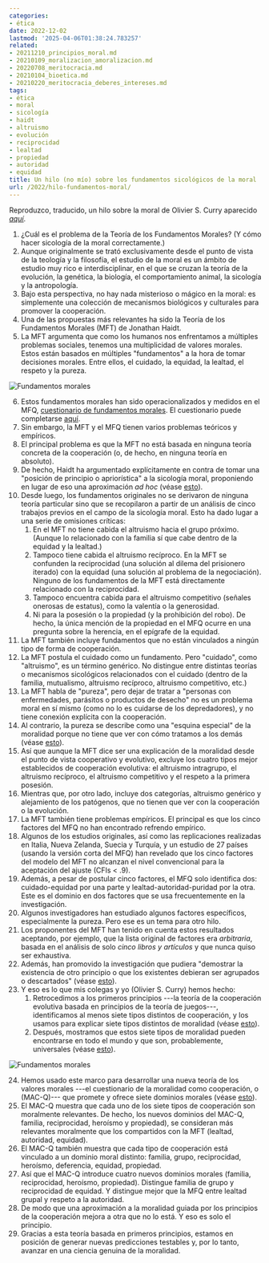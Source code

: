 ```yaml
---
categories:
- ética
date: 2022-12-02
lastmod: '2025-04-06T01:38:24.783257'
related:
- 20211210_principios_moral.md
- 20210109_moralizacion_amoralizacion.md
- 20220708_meritocracia.md
- 20210104_bioetica.md
- 20210220_meritocracia_deberes_intereses.md
tags:
- ética
- moral
- sicología
- haidt
- altruismo
- evolución
- reciprocidad
- lealtad
- propiedad
- autoridad
- equidad
title: Un hilo (no mío) sobre los fundamentos sicológicos de la moral
url: /2022/hilo-fundamentos-moral/
---
```


Reproduzco, traducido, un hilo sobre la moral de Olivier S. Curry aparecido
[_aquí_](https://twitter.com/Oliver_S_Curry/status/1075738543656394752).

1. ¿Cuál es el problema de la Teoría de los Fundamentos Morales? (Y cómo hacer sicología de la moral correctamente.)
1. Aunque originalmente se trató exclusivamente desde el punto de vista de la teología y la filosofía, el estudio de la moral es un ámbito de estudio muy rico e interdisciplinar, en el que se cruzan la teoría de la evolución, la genética, la biología, el comportamiento animal, la sicología y la antropología.
1. Bajo esta perspectiva, no hay nada misterioso o mágico en la moral: es simplemente una colección de mecanismos biológicos y culturales para promover la cooperación.
1. Una de las propuestas más relevantes ha sido la Teoría de los Fundamentos Morales (MFT) de Jonathan Haidt.
1. La MFT argumenta que como los humanos nos enfrentamos a múltiples problemas sociales, tenemos una multiplicidad de valores morales. Estos están basados en múltiples "fundamentos" a la hora de tomar decisiones morales. Entre ellos, el cuidado, la equidad, la lealtad, el respeto y la pureza.

![Fundamentos morales](/images/fundamentos_morales.jpeg)

6. Estos fundamentos morales han sido operacionalizados y medidos en el MFQ, [cuestionario de fundamentos morales](https://t.co/UBDL8mkOgN). El cuestionario puede completarse [aquí](https://t.co/YC6MSl3AiJ).
1. Sin embargo, la MFT y el MFQ tienen varios problemas teóricos y empíricos.
1. El principal problema es que la MFT no está basada en ninguna teoría concreta de la cooperación (o, de hecho, en ninguna teoría en absoluto).
1. De hecho, Haidt ha argumentado explícitamente en contra de tomar una "posición de principio o apriorística" a la sicología moral, proponiendo en lugar de eso una aproximación _ad hoc_ (véase [esto](https://t.co/q9YpHh1snw)).
1. Desde luego, los fundamentos originales no se derivaron de ninguna teoría particular sino que se recopilaron a partir de un análisis de cinco trabajos previos en el campo de la sicología moral. Esto ha dado lugar a una serie de omisiones críticas:
    1. En el MFT no tiene cabida el altruismo hacia el grupo próximo. (Aunque lo relacionado con la familia sí que cabe dentro de la equidad y la lealtad.)
    1. Tampoco tiene cabida el altruismo recíproco. En la MFT se confunden la reciprocidad (una solución al dilema del prisionero iterado) con la equidad (una solución al problema de la negociación). Ninguno de los fundamentos de la MFT está directamente relacionado con la reciprocidad.
    1. Tampoco encuentra cabida para el altruismo competitivo (señales onerosas de estatus), como la valentía o la generosidad.
    1. Ni para la posesión o la propiedad (y la prohibición del robo). De hecho, la única mención de la propiedad en el MFQ ocurre en una pregunta sobre la herencia, en el epígrafe de la equidad.
1. La MFT también incluye fundamentos que no están vinculados a ningún tipo de forma de cooperación.
1. La MFT postula el cuidado como un fundamento. Pero "cuidado", como "altruismo", es un término genérico. No distingue entre distintas teorías o mecanismos sicológicos relacionados con el cuidado (dentro de la familia, mutualismo, altruismo recíproco, altruismo competitivo, etc.)
1. La MFT habla de "pureza", pero dejar de tratar a "personas con enfermedades, parásitos o productos de desecho" no es un problema moral en sí mismo (como no lo es cuidarse de los depredadores), y no tiene conexión explícita con la cooperación.
1. Al contrario, la pureza se describe como una "esquina especial" de la moralidad porque no tiene que ver con cómo tratamos a los demás (véase [esto](https://t.co/wYCabg3W7C)).
1. Así que aunque la MFT dice ser una explicación de la moralidad desde el punto de vista cooperativo y evolutivo, excluye los cuatro tipos mejor establecidos de cooperación evolutiva: el altruismo intragrupo, el altruismo recíproco, el altruismo competitivo y el respeto a la primera posesión.
1. Mientras que, por otro lado, incluye dos categorías, altruismo genérico y alejamiento de los patógenos, que no tienen que ver con la cooperación o la evolución.
1. La MFT también tiene problemas empíricos. El principal es que los cinco factores del MFQ no han encontrado refrendo empírico.
1. Algunos de los estudios originales, así como las replicaciones realizadas en Italia, Nueva Zelanda, Suecia y Turquía, y un estudio de 27 países (usando la versión corta del MFQ) han revelado que los cinco factores del modelo del MFT no alcanzan el nivel convencional para la aceptación del ajuste (CFIs < .9).
1. Además, a pesar de postular cinco factores, el MFQ solo identifica dos: cuidado-equidad por una parte y lealtad-autoridad-puridad por la otra. Este es el dominio en dos factores que se usa frecuentemente en la investigación.
1. Algunos investigadores han estudiado algunos factores específicos, especialmente la pureza. Pero ese es un tema para otro hilo.
1. Los proponentes del MFT han tenido en cuenta estos resultados aceptando, por ejemplo, que la lista original de factores era _arbitraria_, basada en el análisis de solo _cinco libros y artículos_ y que nunca quiso ser exhaustiva.
1. Además, han promovido la investigación que pudiera "demostrar la existencia de otro principio o que los existentes debieran ser agrupados o descartados" (véase [esto](https://t.co/M5VguZjMNI)).
1. Y eso es lo que mis colegas y yo (Olivier S. Curry) hemos hecho:
    1. Retrocedimos a los primeros principios ---la teoría de la cooperación evolutiva basada en principios de la teoría de juegos---, identificamos al menos siete tipos distintos de cooperación, y los usamos para explicar siete tipos distintos de moralidad (véase [esto](https://t.co/dWnMB39Lez)).
    2. Después, mostramos que estos siete tipos de moralidad pueden encontrarse en todo el mundo y que son, probablemente, universales (véase [esto](https://t.co/a6KEJXuqeI)).

![Fundamentos morales](/images/fundamentos_morales_01.jpeg)

24. Hemos usado este marco para desarrollar una nueva teoría de los valores morales ---el cuestionario de la moralidad como cooperación, o (MAC-Q)--- que promete y ofrece siete dominios morales (véase [esto](https://t.co/Lam0bNIv20)).
2. El MAC-Q muestra que cada uno de los siete tipos de cooperación son moralmente relevantes. De hecho, los nuevos dominios del MAC-Q, familia, reciprocidad, heroísmo y propiedad), se consideran más relevantes moralmente que los compartidos con la MFT (lealtad, autoridad, equidad).
2. El MAC-Q también muestra que cada tipo de cooperación está vinculado a un dominio moral distinto: familia, grupo, reciprocidad, heroísmo, deferencia, equidad, propiedad.
2. Así que el MAC-Q introduce cuatro nuevos dominios morales (familia, reciprocidad, heroísmo, propiedad). Distingue familia de grupo y reciprocidad de equidad. Y distingue mejor que la MFQ entre lealtad grupal y respeto a la autoridad.
2. De modo que una aproximación a la moralidad guiada por los principios de la cooperación mejora a otra que no lo está. Y eso es solo el principio.
2. Gracias a esta teoría basada en primeros principios, estamos en posición de generar nuevas predicciones testables y, por lo tanto, avanzar en una ciencia genuina de la moralidad.
